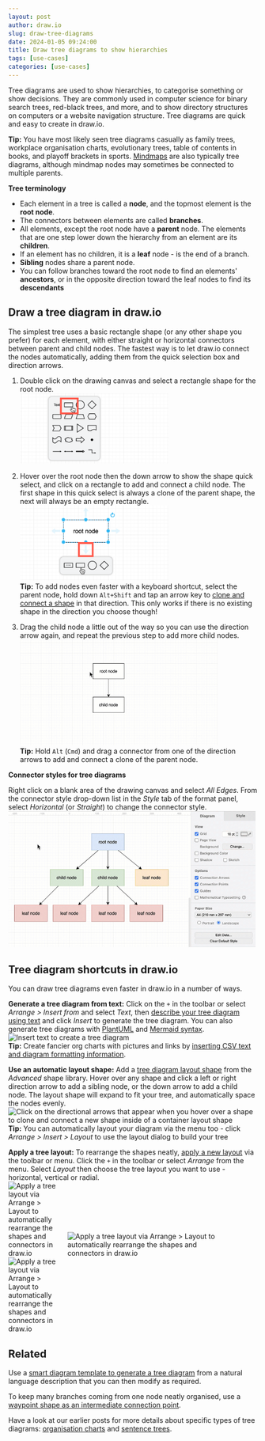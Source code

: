 ```yaml
---
layout: post
author: draw.io
slug: draw-tree-diagrams
date: 2024-01-05 09:24:00
title: Draw tree diagrams to show hierarchies
tags: [use-cases]
categories: [use-cases]
---
```


Tree diagrams are used to show hierarchies, to categorise something or show decisions. They are commonly used in computer science for binary search trees, red-black trees, and more, and to show directory structures on computers or a website navigation structure. Tree diagrams are quick and easy to create in draw.io.

**Tip:** You have most likely seen tree diagrams casually as family trees, workplace organisation charts, evolutionary trees, table of contents in books, and playoff brackets in sports. [Mindmaps](/blog/plantuml-mindmaps-from-text.html) are also typically tree diagrams, although mindmap nodes may sometimes be connected to multiple parents. 

**Tree terminology**

* Each element in a tree is called a **node**, and the topmost element is the **root node**.
* The connectors between elements are called **branches**.
* All elements, except the root node have a **parent** node. The elements that are one step lower down the hierarchy from an element are its **children**.
* If an element has no children, it is a **leaf** node - is the end of a branch. 
* **Sibling** nodes share a parent node. 
* You can follow branches toward the root node to find an elements' **ancestors**, or in the opposite direction toward the leaf nodes to find its **descendants**

## Draw a tree diagram in draw.io

The simplest tree uses a basic rectangle shape (or any other shape you prefer) for each element, with either straight or horizontal connectors between parent and child nodes. The fastest way is to let draw.io connect the nodes automatically, adding them from the quick selection box and direction arrows. 

1. Double click on the drawing canvas and select a rectangle shape for the root node. 
<br /><img src="/assets/img/blog/trees-select-rectangle-shape.png" style="width=100%;max-width:300px;height:auto;" alt="Double click on the drawing canvas and select a rectangle shape to start drawing a tree diagram in draw.io">

1. Hover over the root node then the down arrow to show the shape quick select, and click on a rectangle to add and connect a child node. The first shape in this quick select is always a clone of the parent shape, the next will always be an empty rectangle. 
<br /><img src="/assets/img/blog/trees-hover-add-child.png" style="width=100%;max-width:300px;height:auto;" alt="Hover over a shape direction arrow and add a new node - it will be automatically connected with an arrow">
<br />**Tip:** To add nodes even faster with a keyboard shortcut, select the parent node, hold down ``Alt+Shift`` and tap an arrow key to [clone and connect a shape](/blog/shortcut-clone-connect.html) in that direction. This only works if there is no existing shape in the direction you choose though!

1. Drag the child node a little out of the way so you can use the direction arrow again, and repeat the previous step to add more child nodes. 
<br /><img src="/assets/img/blog/trees-add-nodes.gif" style="width=100%;max-width:400px;height:auto;" alt="Drag shapes out of the way to add more child nodes, or hold down Alt (Cmd) and drag a new connector from one of the direction arrows">
<br />**Tip:** Hold ``Alt`` (``Cmd``) and drag a connector from one of the direction arrows to add and connect a clone of the parent node. 

**Connector styles for tree diagrams**

Right click on a blank area of the drawing canvas and select _All Edges_. From the connector style drop-down list in the _Style_ tab of the format panel, select _Horizontal_ (or _Straight_) to change the connector style.
<br /><img src="/assets/img/blog/trees-connector-style.gif" style="width=100%;max-width:500px;height:auto;" alt="Drag shapes out of the way to add more child nodes, or hold down Alt (Cmd) and drag a new connector from one of the direction arrows">

## Tree diagram shortcuts in draw.io

You can draw tree diagrams even faster in draw.io in a number of ways. 

**Generate a tree diagram from text:** Click on the ``+`` in the toolbar or select _Arrange > Insert from_ and select _Text_, then [describe your tree diagram using text](/blog/insert-from-text.html) and click _Insert_ to generate the tree diagram. You can also generate tree diagrams with [PlantUML](/blog/plantuml.html) and [Mermaid syntax](/blog/mermaid-diagrams.html).
<br /><img src="/assets/img/blog/insert-from-text-tree-diagram1.png" style="width=100%;max-width:400px;height:auto;" alt="Insert text to create a tree diagram ">
<br />**Tip:** Create fancier org charts with pictures and links by [inserting CSV text and diagram formatting information](/blog/org-charts#create-an-org-chart-from-csv-data).

**Use an automatic layout shape:** Add a [tree diagram layout shape](blog/automated-layout-shapes.html) from the _Advanced_ shape library. Hover over any shape and click a left or right direction arrow to add a sibling node, or the down arrow to add a child node. The layout shape will expand to fit your tree, and automatically space the nodes evenly. 
<br /><img src="/assets/img/blog/automatic-layout-tree.gif" style="width=100%;max-width:500px;height:auto;" alt="Click on the directional arrows that appear when you hover over a shape to clone and connect a new shape inside of a container layout shape">
<br />**Tip:** You can automatically layout your diagram via the menu too - click _Arrange > Insert > Layout_ to use the layout dialog to build your tree

**Apply a tree layout:** To rearrange the shapes neatly, [apply a new layout](/doc/faq/apply-layouts.html) via the toolbar or menu. Click the ``+`` in the toolbar or select _Arrange_ from the menu. Select _Layout_ then choose the tree layout you want to use - horizontal, vertical or radial. 
<br />
<img src="/assets/img/blog/arrange-layout-horizontal-tree.png" style="width=100%;max-width:100px;height:auto;" alt="Apply a tree layout via Arrange > Layout to automatically rearrange the shapes and connectors in draw.io">  &nbsp;&nbsp;&nbsp; <img src="/assets/img/blog/arrange-layout-vertical-tree.png" style="width=100%;max-width:300px;height:auto;" alt="Apply a tree layout via Arrange > Layout to automatically rearrange the shapes and connectors in draw.io"> &nbsp;&nbsp;&nbsp; <img src="/assets/img/blog/arrange-layout-radial-tree.png" style="width=100%;max-width:100px;height:auto;" alt="Apply a tree layout via Arrange > Layout to automatically rearrange the shapes and connectors in draw.io">

## Related

Use a [smart diagram template to generate a tree diagram](/blog/smart-diagram-generation.html) from a natural language description that you can then modify as required. 

To keep many branches coming from one node neatly organised, use a [waypoint shape as an intermediate connection point](blog/waypoint-shape.html).

Have a look at our earlier posts for more details about specific types of tree diagrams: [organisation charts](https://www.drawio.com/blog/org-charts.html) and [sentence trees](/blog/sentence-trees.html).
